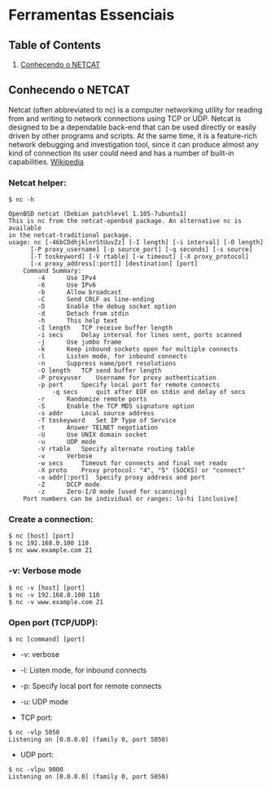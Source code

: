 # Ferramentas Essenciais

## Table of Contents
1. [Conhecendo o NETCAT](#Conhecendo-o-NETCAT)

## Conhecendo o NETCAT

Netcat (often abbreviated to nc) is a computer networking utility for reading from and writing to network connections using TCP or UDP. Netcat is designed to be a dependable back-end that can be used directly or easily driven by other programs and scripts. At the same time, it is a feature-rich network debugging and investigation tool, since it can produce almost any kind of connection its user could need and has a number of built-in capabilities. [Wikipedia](https://en.wikipedia.org/wiki/Netcat)


### Netcat helper:
```
$ nc -h

OpenBSD netcat (Debian patchlevel 1.105-7ubuntu1)
This is nc from the netcat-openbsd package. An alternative nc is available
in the netcat-traditional package.
usage: nc [-46bCDdhjklnrStUuvZz] [-I length] [-i interval] [-O length]
	  [-P proxy_username] [-p source_port] [-q seconds] [-s source]
	  [-T toskeyword] [-V rtable] [-w timeout] [-X proxy_protocol]
	  [-x proxy_address[:port]] [destination] [port]
	Command Summary:
		-4		Use IPv4
		-6		Use IPv6
		-b		Allow broadcast
		-C		Send CRLF as line-ending
		-D		Enable the debug socket option
		-d		Detach from stdin
		-h		This help text
		-I length	TCP receive buffer length
		-i secs		Delay interval for lines sent, ports scanned
		-j		Use jumbo frame
		-k		Keep inbound sockets open for multiple connects
		-l		Listen mode, for inbound connects
		-n		Suppress name/port resolutions
		-O length	TCP send buffer length
		-P proxyuser	Username for proxy authentication
		-p port		Specify local port for remote connects
        	-q secs		quit after EOF on stdin and delay of secs
		-r		Randomize remote ports
		-S		Enable the TCP MD5 signature option
		-s addr		Local source address
		-T toskeyword	Set IP Type of Service
		-t		Answer TELNET negotiation
		-U		Use UNIX domain socket
		-u		UDP mode
		-V rtable	Specify alternate routing table
		-v		Verbose
		-w secs		Timeout for connects and final net reads
		-X proto	Proxy protocol: "4", "5" (SOCKS) or "connect"
		-x addr[:port]	Specify proxy address and port
		-Z		DCCP mode
		-z		Zero-I/O mode [used for scanning]
	Port numbers can be individual or ranges: lo-hi [inclusive]

```

### Create a connection:

```
$ nc [host] [port]
$ nc 192.168.0.100 110
$ nc www.example.com 21
```

### -v: Verbose mode
```
$ nc -v [host] [port]
$ nc -v 192.168.0.100 110
$ nc -v www.example.com 21
```

### Open port (TCP/UDP):

```
$ nc [command] [port]
```

* -v: verbose
* -l: Listen mode, for inbound connects
* -p: Specify local port for remote connects
* -u: UDP mode

* TCP port:

```
$ nc -vlp 5050
Listening on [0.0.0.0] (family 0, port 5050)
```

* UDP port:

```
$ nc -vlpu 9000
Listening on [0.0.0.0] (family 0, port 5050)
```